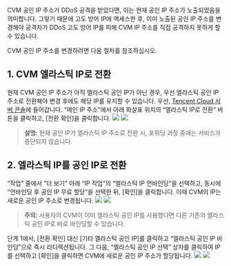 CVM 공인 IP 주소가 DDoS 공격을 받았다면, 이는 현재 공인 IP 주소가 노출되었음을 의미합니다. 그렇기 때문에 고도 방어 IP에 액세스한 후, 이미 노출된 공인 IP 주소를 변경해야 공격자가 DDoS 고도 방어 IP를 피해 CVM IP 주소를 직접 공격하지 못하게 할 수 있습니다.

CVM 공인 IP 주소를 변경하려면 다음 절차를 참조하십시오.

## 1. CVM 엘라스틱 IP로 전환
현재 CVM 공인 IP 주소가 아직 엘라스틱 공인 IP가 아닌 경우, 우선 엘라스틱 공인 IP 주소로 전환해야 변경 후에도 해당 IP를 유지할 수 있습니다.
우선, [Tencent Cloud 서버 콘솔](https://console.cloud.tencent.com/cvm/overview)에 들어갑니다. “메인 IP 주소”에서 아래 화살표 위치의 “엘라스틱 IP로 전환” 버튼을 클릭하고, [전환 확인]을 클릭합니다.
![](https://i.imgur.com/r2m3Mz3.png)
![](https://i.imgur.com/N7NpuCT.png)
>**설명:**
>현재 공인 IP가 엘라스틱 IP 주소로 전환 시, 포워딩 과정 중에는 서비스가 중단되지 않습니다.

## 2. 엘라스틱 IP를 공인 IP로 전환
“작업” 줄에서 “더 보기” 아래 “IP 작업”의 “엘라스틱 IP 언바인딩”을 선택하고, 동시에 “언바인딩 후 공인 IP 무료 할당”을 선택한 뒤, [확인]을 클릭합니다. 이때 CVM의 IP는 새로운 공인 IP 주소로 변경됩니다.
![](https://i.imgur.com/srrYYJS.png)
![](https://i.imgur.com/TqSUUtM.png)

>**주의:**
>사용자의 CVM이 이미 엘라스틱 공인 IP를 사용했다면 다른 기존의 엘라스틱 공인 IP로 바로 바인딩할 수 있습니다.

단계 1에서, [전환 확인] 대신 [기타 엘라스틱 공인 IP]를 클릭하고 “엘라스틱 공인 IP 바인딩”으로 즉시 리디렉션됩니다. 그 다음, “엘라스틱 공인 IP 선택” 상자를 클릭하여 IP를 선택하고 [확인]을 클릭하면 CVM에 새로운 공인 IP 주소가 할당됩니다.
![](https://i.imgur.com/dKrhPA0.png)
![](https://i.imgur.com/ZERnCIK.png)
